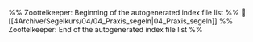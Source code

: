 %% Zoottelkeeper: Beginning of the autogenerated index file list  %%
📄 [[4Archive/Segelkurs/04/04_Praxis_segeln|04_Praxis_segeln]]
%% Zoottelkeeper: End of the autogenerated index file list  %%
